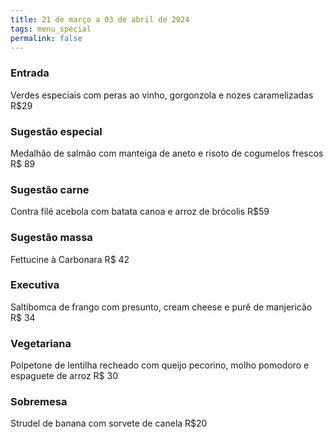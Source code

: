 ```yaml
---
title: 21 de março a 03 de abril de 2024
tags: menu_special
permalink: false
---
```

### E﻿ntrada

Verdes especiais com peras ao vinho, gorgonzola e nozes caramelizadas R$29

### Sugestão especial

Medalhão de salmão com manteiga de aneto e risoto de cogumelos frescos R$ 89

### Sugestão carne

Contra filé acebola com batata canoa e arroz de brócolis R$59

### Sugestão massa

Fettucine à Carbonara R$ 42

### Executiva

Saltibomca de frango com presunto, cream cheese e purê de manjericão R$ 34

### **Vegetariana**

Polpetone de lentilha recheado com queijo pecorino, molho pomodoro e espaguete de arroz R$ 30

### Sobremesa

S﻿trudel de banana com sorvete de canela R$20